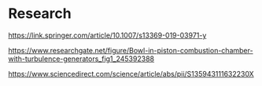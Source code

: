 # Research
https://link.springer.com/article/10.1007/s13369-019-03971-y

https://www.researchgate.net/figure/Bowl-in-piston-combustion-chamber-with-turbulence-generators_fig1_245392388

https://www.sciencedirect.com/science/article/abs/pii/S135943111632230X
